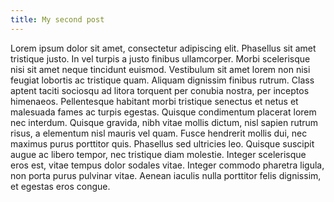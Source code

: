 ```yaml
---
title: My second post
---
```


Lorem ipsum dolor sit amet, consectetur adipiscing elit. Phasellus sit amet tristique justo. In vel turpis a justo finibus ullamcorper. Morbi scelerisque nisi sit amet neque tincidunt euismod. Vestibulum sit amet lorem non nisi feugiat lobortis ac tristique quam. Aliquam dignissim finibus rutrum. Class aptent taciti sociosqu ad litora torquent per conubia nostra, per inceptos himenaeos. Pellentesque habitant morbi tristique senectus et netus et malesuada fames ac turpis egestas. Quisque condimentum placerat lorem nec interdum. Quisque gravida, nibh vitae mollis dictum, nisl sapien rutrum risus, a elementum nisl mauris vel quam. Fusce hendrerit mollis dui, nec maximus purus porttitor quis. Phasellus sed ultricies leo. Quisque suscipit augue ac libero tempor, nec tristique diam molestie. Integer scelerisque eros est, vitae tempus dolor sodales vitae. Integer commodo pharetra ligula, non porta purus pulvinar vitae. Aenean iaculis nulla porttitor felis dignissim, et egestas eros congue.